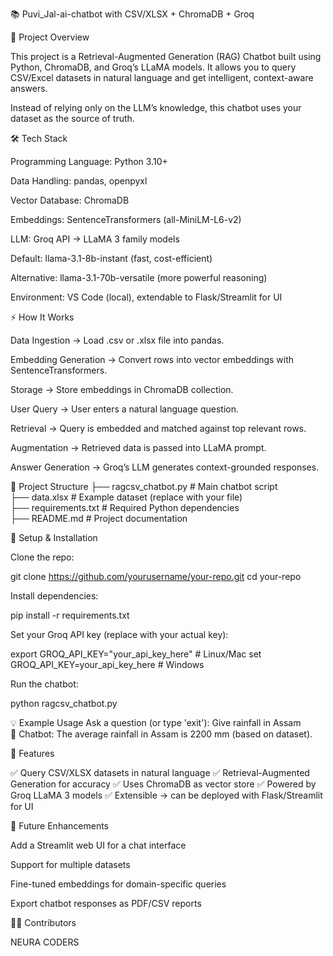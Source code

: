 📚 Puvi_Jal-ai-chatbot with CSV/XLSX + ChromaDB + Groq

🚀 Project Overview

This project is a Retrieval-Augmented Generation (RAG) Chatbot built using Python, ChromaDB, and Groq’s LLaMA models.
It allows you to query CSV/Excel datasets in natural language and get intelligent, context-aware answers.

Instead of relying only on the LLM’s knowledge, this chatbot uses your dataset as the source of truth.

🛠️ Tech Stack

Programming Language: Python 3.10+

Data Handling: pandas, openpyxl

Vector Database: ChromaDB

Embeddings: SentenceTransformers (all-MiniLM-L6-v2)

LLM: Groq API → LLaMA 3 family models

Default: llama-3.1-8b-instant (fast, cost-efficient)

Alternative: llama-3.1-70b-versatile (more powerful reasoning)

Environment: VS Code (local), extendable to Flask/Streamlit for UI

⚡ How It Works

Data Ingestion → Load .csv or .xlsx file into pandas.

Embedding Generation → Convert rows into vector embeddings with SentenceTransformers.

Storage → Store embeddings in ChromaDB collection.

User Query → User enters a natural language question.

Retrieval → Query is embedded and matched against top relevant rows.

Augmentation → Retrieved data is passed into LLaMA prompt.

Answer Generation → Groq’s LLM generates context-grounded responses.

📂 Project Structure
├── ragcsv_chatbot.py      # Main chatbot script  
├── data.xlsx              # Example dataset (replace with your file)  
├── requirements.txt       # Required Python dependencies  
├── README.md              # Project documentation  

🔧 Setup & Installation

Clone the repo:

git clone https://github.com/yourusername/your-repo.git
cd your-repo


Install dependencies:

pip install -r requirements.txt


Set your Groq API key (replace with your actual key):

export GROQ_API_KEY="your_api_key_here"   # Linux/Mac
set GROQ_API_KEY=your_api_key_here        # Windows


Run the chatbot:

python ragcsv_chatbot.py

💡 Example Usage
Ask a question (or type 'exit'): Give rainfall in Assam  
🤖 Chatbot: The average rainfall in Assam is 2200 mm (based on dataset).  

🎯 Features

✅ Query CSV/XLSX datasets in natural language
✅ Retrieval-Augmented Generation for accuracy
✅ Uses ChromaDB as vector store
✅ Powered by Groq LLaMA 3 models
✅ Extensible → can be deployed with Flask/Streamlit for UI

📌 Future Enhancements

Add a Streamlit web UI for a chat interface

Support for multiple datasets

Fine-tuned embeddings for domain-specific queries

Export chatbot responses as PDF/CSV reports

👨‍💻 Contributors

NEURA CODERS

